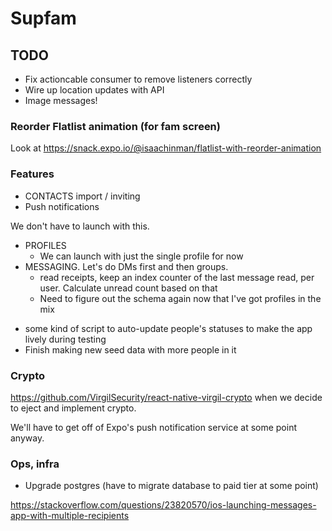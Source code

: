 # Supfam

## TODO

- Fix actioncable consumer to remove listeners correctly
- Wire up location updates with API
- Image messages!


### Reorder Flatlist animation (for fam screen)

Look at https://snack.expo.io/@isaachinman/flatlist-with-reorder-animation

### Features

- CONTACTS import / inviting
- Push notifications

We don't have to launch with this.

- PROFILES
  - We can launch with just the single profile for now
- MESSAGING. Let's do DMs first and then groups.
  - read receipts, keep an index counter of the last message read, per user. Calculate unread count based on that
  - Need to figure out the schema again now that I've got profiles in the mix

* some kind of script to auto-update people's statuses to make the app lively during testing
* Finish making new seed data with more people in it

### Crypto

https://github.com/VirgilSecurity/react-native-virgil-crypto when we decide to eject and implement crypto.

We'll have to get off of Expo's push notification service at some point anyway.

### Ops, infra

- Upgrade postgres (have to migrate database to paid tier at some point)

https://stackoverflow.com/questions/23820570/ios-launching-messages-app-with-multiple-recipients
